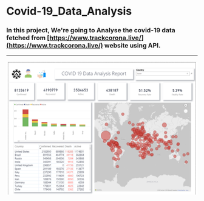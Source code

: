 # Covid-19_Data_Analysis

### In this project, We're going to Analyse the covid-19 data fetched from [https://www.trackcorona.live/](https://www.trackcorona.live/) website using API.

<hr>

<img src="https://github.com/HarshBorage22/Covid-19-Data-Analysis/blob/main/PBIDesktop_XMUdt1YqtV.png" alt="DB">
